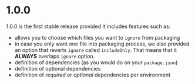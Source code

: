 
# 1.0.0

1.0.0 is the first stable release provided
It includes features such as:
- allows you to choose which files you want to `ignore` from packaging
- in case you only want one file into packaging process, we also provided an
option that reverts `ignore` called `includeOnly`. That means that it **ALWAYS**
overlaps `ignore` option.
- definition of dependencies (as you would do on your `package.json`)
- definition of optional dependencies
- definition of *required* or *optional* dependencies per environment
